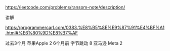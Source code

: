 https://leetcode.com/problems/ransom-note/description/


讲解

https://programmercarl.com/0383.%E8%B5%8E%E9%87%91%E4%BF%A1.html#%E6%80%9D%E8%B7%AF

过去3个月
苹果Apple
2
6个月前
字节跳动
8
亚马逊
Meta
2
